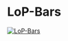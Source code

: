 # LoP-Bars

[![LoP-Bars](https://github.com/gitDanilo/LoP-Bars/assets/16062828/8d22b131-9aef-467c-9835-e890140ef8e8)](https://www.youtube.com/watch?v=FA9HhLEk6nw)
